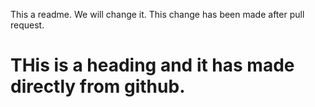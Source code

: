 This a readme. We will change it. 
This change has been made after pull request.

# THis is a heading and it has made directly from github. 
